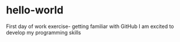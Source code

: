 # hello-world
First day of work exercise- getting familiar with GitHub
I am excited to develop my programming skills
